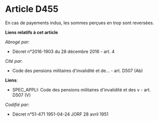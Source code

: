 # Article D455

En cas de payements indus, les sommes perçues en trop sont reversées.

**Liens relatifs à cet article**

_Abrogé par_:

  - Décret n°2016-1903 du 28 décembre 2016 - art. 4

_Cité par_:

  - Code des pensions militaires d'invalidité et de... - art. D507 (Ab)

**Liens**:

  - SPEC_APPLI: Code des pensions militaires d'invalidité et des v - art. D507 (V)

_Codifié par_:

  - Décret n°51-471 1951-04-24 JORF 28 avril 1951

